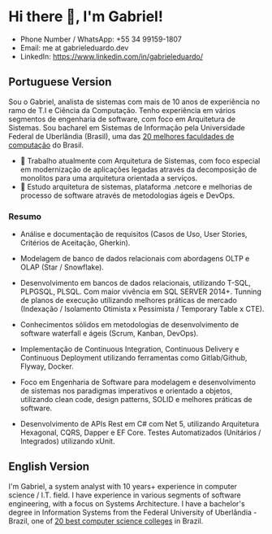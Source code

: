 # Hi there 👋, I'm Gabriel!

- Phone Number / WhatsApp: +55 34 99159-1807
- Email: me at gabrieleduardo.dev
- LinkedIn: https://www.linkedin.com/in/gabrieleduardo/

## Portuguese Version

Sou o Gabriel, analista de sistemas com mais de 10 anos de experiência no ramo de T.I e Ciência da Computação. Tenho experiência em vários segmentos de engenharia de software, com foco em Arquitetura de Sistemas. Sou bacharel em Sistemas de Informação pela Universidade Federal de Uberlândia (Brasil), uma das [20 melhores faculdades de computação](https://ruf.folha.uol.com.br/2019/ranking-de-cursos/computacao/) do Brasil.

- 🔭 Trabalho atualmente com Arquitetura de Sistemas, com foco especial em modernização de aplicações legadas através da decomposição de monolitos para uma arquitetura orientada a serviços.
- 🌱 Estudo arquitetura de sistemas, plataforma .netcore e melhorias de processo de software através de metodologias ágeis e DevOps.

### Resumo

- Análise e documentação de requisitos (Casos de Uso, User Stories, Critérios de Aceitação, Gherkin).

- Modelagem de banco de dados relacionais com abordagens OLTP e OLAP (Star / Snowflake).

- Desenvolvimento em bancos de dados relacionais, utilizando T-SQL, PLPGSQL, PLSQL. Com maior vivência em SQL SERVER 2014+. Tunning de planos de execução utilizando melhores práticas de mercado (Indexação / Isolamento Otimista x Pessimista / Temporary Table x CTE).

- Conhecimentos sólidos em metodologias de desenvolvimento de software waterfall e ágeis (Scrum, Kanban, DevOps).

- Implementação de Continuous Integration, Continuous Delivery e Continuous Deployment utilizando ferramentas como Gitlab/Github, Flyway, Docker.

- Foco em Engenharia de Software para modelagem e desenvolvimento de sistemas nos paradigmas imperativos e orientado a objetos, utilizando clean code, design patterns, SOLID e melhores práticas de software.

- Desenvolvimento de APIs Rest em C# com Net 5, utilizando Arquitetura Hexagonal, CQRS, Dapper e EF Core. Testes Automatizados (Unitários / Integrados) utilizando xUnit.

## English Version

I'm Gabriel, a system analyst with 10 years+ experience in computer science / I.T. field. I have experience in various segments of software engineering, with a focus on Systems Architecture. I have a bachelor's degree in Information Systems from the Federal University of Uberlândia - Brazil, one of [20 best computer science colleges](https://ruf.folha.uol.com.br/2019/ranking-de-cursos/computacao/) in Brazil.
